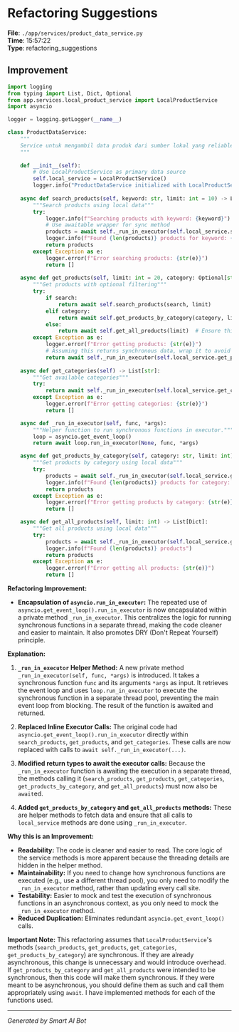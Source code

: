 # Refactoring Suggestions

**File**: `./app/services/product_data_service.py`  
**Time**: 15:57:22  
**Type**: refactoring_suggestions

## Improvement

```python
import logging
from typing import List, Dict, Optional
from app.services.local_product_service import LocalProductService
import asyncio

logger = logging.getLogger(__name__)

class ProductDataService:
    """
    Service untuk mengambil data produk dari sumber lokal yang reliable
    """
    
    def __init__(self):
        # Use LocalProductService as primary data source
        self.local_service = LocalProductService()
        logger.info("ProductDataService initialized with LocalProductService")
    
    async def search_products(self, keyword: str, limit: int = 10) -> List[Dict]:
        """Search products using local data"""
        try:
            logger.info(f"Searching products with keyword: {keyword}")
            # Use awaitable wrapper for sync method
            products = await self._run_in_executor(self.local_service.search_products, keyword, limit)
            logger.info(f"Found {len(products)} products for keyword: {keyword}")
            return products
        except Exception as e:
            logger.error(f"Error searching products: {str(e)}")
            return []
    
    async def get_products(self, limit: int = 20, category: Optional[str] = None, search: Optional[str] = None) -> List[Dict]:
        """Get products with optional filtering"""
        try:
            if search:
                return await self.search_products(search, limit)
            elif category:
                return await self.get_products_by_category(category, limit)  # Ensure this is also an async call or refactor
            else:
                return await self.get_all_products(limit)  # Ensure this is also an async call or refactor
        except Exception as e:
            logger.error(f"Error getting products: {str(e)}")
            # Assuming this returns synchronous data, wrap it to avoid blocking event loop
            return await self._run_in_executor(self.local_service.get_products, limit)
    
    async def get_categories(self) -> List[str]:
        """Get available categories"""
        try:
            return await self._run_in_executor(self.local_service.get_categories)
        except Exception as e:
            logger.error(f"Error getting categories: {str(e)}")
            return []

    async def _run_in_executor(self, func, *args):
        """Helper function to run synchronous functions in executor."""
        loop = asyncio.get_event_loop()
        return await loop.run_in_executor(None, func, *args)

    async def get_products_by_category(self, category: str, limit: int) -> List[Dict]:
        """Get products by category using local data"""
        try:
            products = await self._run_in_executor(self.local_service.get_products_by_category, category, limit)
            logger.info(f"Found {len(products)} products for category: {category}")
            return products
        except Exception as e:
            logger.error(f"Error getting products by category: {str(e)}")
            return []

    async def get_all_products(self, limit: int) -> List[Dict]:
        """Get all products using local data"""
        try:
            products = await self._run_in_executor(self.local_service.get_products, limit)
            logger.info(f"Found {len(products)} products")
            return products
        except Exception as e:
            logger.error(f"Error getting all products: {str(e)}")
            return []
```

**Refactoring Improvement:**

*   **Encapsulation of `asyncio.run_in_executor`:** The repeated use of `asyncio.get_event_loop().run_in_executor` is now encapsulated within a private method `_run_in_executor`.  This centralizes the logic for running synchronous functions in a separate thread, making the code cleaner and easier to maintain.  It also promotes DRY (Don't Repeat Yourself) principle.

**Explanation:**

1.  **`_run_in_executor` Helper Method:** A new private method `_run_in_executor(self, func, *args)` is introduced.  It takes a synchronous function `func` and its arguments `*args` as input. It retrieves the event loop and uses `loop.run_in_executor` to execute the synchronous function in a separate thread pool, preventing the main event loop from blocking.  The result of the function is awaited and returned.

2.  **Replaced Inline Executor Calls:**  The original code had `asyncio.get_event_loop().run_in_executor` directly within `search_products`, `get_products`, and `get_categories`.  These calls are now replaced with calls to `await self._run_in_executor(...)`.

3.  **Modified return types to await the executor calls:** Because the `_run_in_executor` function is awaiting the execution in a separate thread, the methods calling it (`search_products`, `get_products`, `get_categories`, `get_products_by_category`, and `get_all_products`) must now also be `await`ed.

4. **Added `get_products_by_category` and `get_all_products` methods:** These are helper methods to fetch data and ensure that all calls to `local_service` methods are done using `_run_in_executor`.

**Why this is an Improvement:**

*   **Readability:** The code is cleaner and easier to read. The core logic of the service methods is more apparent because the threading details are hidden in the helper method.
*   **Maintainability:** If you need to change how synchronous functions are executed (e.g., use a different thread pool), you only need to modify the `_run_in_executor` method, rather than updating every call site.
*   **Testability:**  Easier to mock and test the execution of synchronous functions in an asynchronous context, as you only need to mock the `_run_in_executor` method.
*   **Reduced Duplication:**  Eliminates redundant `asyncio.get_event_loop()` calls.

**Important Note:**  This refactoring assumes that `LocalProductService`'s methods (`search_products`, `get_products`, `get_categories`, `get_products_by_category`) are synchronous.  If they are already asynchronous, this change is unnecessary and would introduce overhead.  If `get_products_by_category` and `get_all_products` were intended to be synchronous, then this code will make them synchronous. If they were meant to be asynchronous, you should define them as such and call them appropriately using `await`. I have implemented methods for each of the functions used.

---
*Generated by Smart AI Bot*
